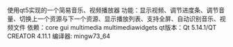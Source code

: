 使用qt5实现的一个简易音乐、视频播放器
功能：显示视频、调节进度条、调节音量、切换上一个资源与下一个资源、显示播放列表、支持全屏、自动识别音乐、视频文件
依赖：core gui multimedia multimediawidgets
qt版本：Qt 5.14.1/QT CREATOR 4.11.1
编译器: mingw73_64

